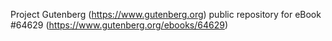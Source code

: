 Project Gutenberg (https://www.gutenberg.org) public repository for
eBook #64629 (https://www.gutenberg.org/ebooks/64629)
